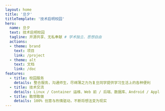 ```yaml
---
layout: home
title: '旦夕'
titleTemplate: '技术启明校园'
hero:
  name: 旦夕
  text: 技术启明校园
  tagline: 开源共享、无私奉献 # 学术独立、思想自由
  actions:
  - theme: brand
    text: 项目
    link: /project
  - theme: alt
    text: 文档
    link: /doc
features:
  - title: 校园服务
    details: 整合服务，沟通师生，尽绵薄之力为复旦同学提供学习生活上的各种便利
  - title: 技术交流
    details: Linux / Container 运维、Web 前 / 后端、数据库、Android / Apple 原生、UI / UX 设计等全栈产业级技术开源共享
  - title: 敢想敢做
    details: 100% 创意与热情驱动，不断将想法变为现实
---
```

<!-- <script setup lang="ts">
import IndexView from "./views/IndexView.vue";
</script>

<IndexView/> -->
